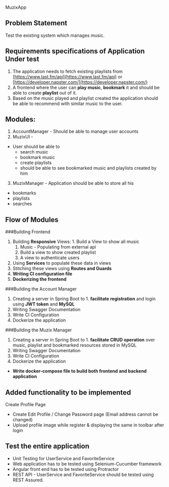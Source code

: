 MuzixApp

## Problem Statement

Test the existing system which manages music.

## Requirements specifications of Application Under test

1. The application needs to fetch existing playlists from [https://www.last.fm/api](https://www.last.fm/api) or [https://developer.napster.com/](https://developer.napster.com/)
2. A frontend where the user can **play music**, **bookmark** it and should be able to create **playlist** out of it.
3. Based on the music played and playlist created the application should be able to recommend with similar music to the user.

## Modules:
1. AccountManager - Should be able to manage user accounts
2. MuzixUI -
  - User should be able to
    - search music
    - bookmark music
    - create playlists
    - should be able to see bookmarked music and playlists created by him
3. MuzixManager - Application should be able to store all his
  - bookmarks
  - playlists
  - searches

## Flow of Modules

###Building Frontend
  1. Building **Responsive** Views:
    1. Build a View to show all music
      1. Music - Populating from external api
      2. Build a view to show created playlist
      3. A view to authenticate users
  2. Using **Services** to populate these data in views
  3. Stitching these views using **Routes and Guards**
  4. **Writing CI configuration file**
  5. **Dockerizing the frontend**

###Building the Account Manager
  1. Creating a server in Spring Boot to 
    1. **facilitate registration** and login using **JWT token** and **MySQL**
  2. Writing Swagger Documentation
  3. Write CI Configuration
  4. Dockerize the application

###Building the Muzix Manager
  1. Creating a server in Spring Boot to 
    1. **facilitate CRUD operation** over music, playlist and bookmarked resources stored in MySQL
  2. Writing Swagger Documentation
  3. Write CI Configuration
  4. Dockerize the application

- **Write docker-compose file to build both frontend and backend application**

## Added functionality to be implemented

Create Profile Page
- Create Edit Profile / Change Password page (Email address cannot be changed)
- Upload profile image while register & displaying the same in toolbar after login

## Test the entire application 

- Unit Testing for UserService and FavoriteService 
- Web application has to be tested using Selenium-Cucumber framework
- Angular front end has to be tested using Protractor
- REST API - UserService and FavoriteService should be tested using REST Assured.
